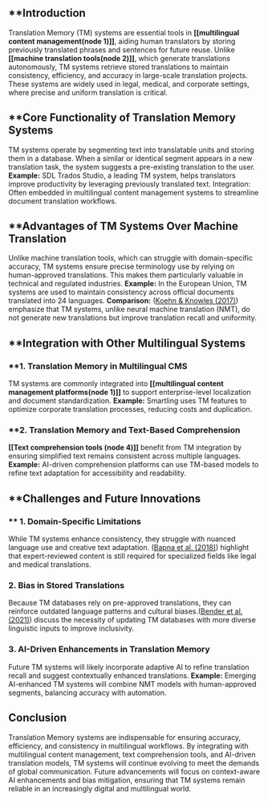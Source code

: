 ## **Introduction
Translation Memory (TM) systems are essential tools in **[[multilingual content management(node 1)]]**, aiding human translators by storing previously translated phrases and sentences for future reuse. Unlike **[[machine translation tools(node 2)]]**, which generate translations autonomously, TM systems retrieve stored translations to maintain consistency, efficiency, and accuracy in large-scale translation projects. These systems are widely used in legal, medical, and corporate settings, where precise and uniform translation is critical.

## **Core Functionality of Translation Memory Systems
TM systems operate by segmenting text into translatable units and storing them in a database. When a similar or identical segment appears in a new translation task, the system suggests a pre-existing translation to the user.
**Example:** SDL Trados Studio, a leading TM system, helps translators improve productivity by leveraging previously translated text.
Integration: Often embedded in multilingual content management systems to streamline document translation workflows.

## **Advantages of TM Systems Over Machine Translation
Unlike machine translation tools, which can struggle with domain-specific accuracy, TM systems ensure precise terminology use by relying on human-approved translations. This makes them particularly valuable in technical and regulated industries.
**Example:** In the European Union, TM systems are used to maintain consistency across official documents translated into 24 languages.
**Comparison:**  ([Koehn & Knowles (2017)](https://www.aclweb.org/anthology/W17-3204.pdf)) emphasize that TM systems, unlike neural machine translation (NMT), do not generate new translations but improve translation recall and uniformity.

## **Integration with Other Multilingual Systems

### **1. Translation Memory in Multilingual CMS
TM systems are commonly integrated into **[[multilingual content management platforms(node 1)]]** to support enterprise-level localization and document standardization.
**Example:** Smartling uses TM features to optimize corporate translation processes, reducing costs and duplication.

### **2. Translation Memory and Text-Based Comprehension
**[[Text comprehension tools (node 4)]]** benefit from TM integration by ensuring simplified text remains consistent across multiple languages.
**Example:** AI-driven comprehension platforms can use TM-based models to refine text adaptation for accessibility and readability.

## **Challenges and Future Innovations

### ** 1. Domain-Specific Limitations
While TM systems enhance consistency, they struggle with nuanced language use and creative text adaptation. ([Bapna et al. (2018)](https://arxiv.org/pdf/1804.09849.pdf)) highlight that expert-reviewed content is still required for specialized fields like legal and medical translations.

### 2. Bias in Stored Translations
Because TM databases rely on pre-approved translations, they can reinforce outdated language patterns and cultural biases.([Bender et al.  (2021)](https://dl.acm.org/doi/10.1145/3442188.3445922)) discuss the necessity of updating TM databases with more diverse linguistic inputs to improve inclusivity.

### 3. AI-Driven Enhancements in Translation Memory
Future TM systems will likely incorporate adaptive AI to refine translation recall and suggest contextually enhanced translations.
**Example:** Emerging AI-enhanced TM systems will combine NMT models with human-approved segments, balancing accuracy with automation.

## Conclusion
Translation Memory systems are indispensable for ensuring accuracy, efficiency, and consistency in multilingual workflows. By integrating with multilingual content management, text comprehension tools, and AI-driven translation models, TM systems will continue evolving to meet the demands of global communication. Future advancements will focus on context-aware AI enhancements and bias mitigation, ensuring that TM systems remain reliable in an increasingly digital and multilingual world.

